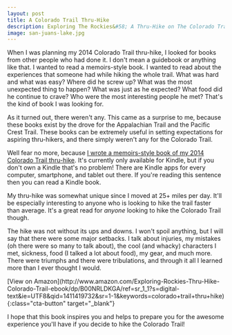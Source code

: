 ```yaml
---
layout: post
title: A Colorado Trail Thru-Hike
description: Exploring The Rockies&#58; A Thru-Hike on The Colorado Trail is a new book chronicling Zenny's 2014 thru-hike on the Colorado Trail, available now on the Amazon Kindle.
image: san-juans-lake.jpg
---
```


When I was planning my 2014 Colorado Trail thru-hike, I looked for books from other people who had done it. I don't mean a guidebook or anything like that. I wanted to read a memoirs-style book. I wanted to read about the experiences that someone had while hiking the whole trail. What was hard and what was easy? Where did he screw up? What was the most unexpected thing to happen? What was just as he expected? What food did he continue to crave? Who were the most interesting people he met? That's the kind of book I was looking for.

As it turned out, there weren't any. This came as a surprise to me, because these books exist by the drove for the Appalachian Trail and the Pacific Crest Trail. These books can be extremely useful in setting expectations for aspiring thru-hikers, and there simply weren't any for the Colorado Trail.

Well fear no more, because [I wrote a memoirs-style book of my 2014 Colorado Trail thru-hike](http://www.amazon.com/Exploring-Rockies-Thru-Hike-Colorado-Trail-ebook/dp/B00NRLDKGA/ref=sr_1_1?s=digital-text&ie=UTF8&qid=1411419732&sr=1-1&keywords=colorado+trail+thru+hike). It's currently only available for Kindle, but if you don't own a Kindle that's no problem! There are Kindle apps for every computer, smartphone, and tablet out there. If you're reading this sentence then you can read a Kindle book.

My thru-hike was somewhat unique since I moved at 25+ miles per day. It'll be especially interesting to anyone who is looking to hike the trail faster than average. It's a great read for *anyone* looking to hike the Colorado Trail though.

The hike was not without its ups and downs. I won't spoil anything, but I will say that there were some major setbacks. I talk about injuries, my mistakes (oh there were so many to talk about), the cool (and whacky) characters I met, sickness, food (I talked a lot about food), my gear, and much more. There were triumphs and there were tribulations, and through it all I learned more than I ever thought I would.

<div class="centered-div" markdown="1">
[View on Amazon](http://www.amazon.com/Exploring-Rockies-Thru-Hike-Colorado-Trail-ebook/dp/B00NRLDKGA/ref=sr_1_1?s=digital-text&ie=UTF8&qid=1411419732&sr=1-1&keywords=colorado+trail+thru+hike){:class="cta-button" target="_blank"}
</div>

I hope that this book inspires you and helps to prepare you for the awesome experience you'll have if you decide to hike the Colorado Trail!